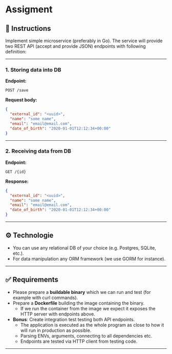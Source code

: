 # Assigment

## 📝 Instructions

Implement simple microservice (preferably in Go). The service will provide two REST API (accept and provide JSON) endpoints with following definition:

---

### 1. Storing data into DB

**Endpoint:**

```
POST /save
```

**Request body:**

```json
{
  "external_id": "<uuid>",
  "name": "some name",
  "email": "email@email.com",
  "date_of_birth": "2020-01-01T12:12:34+00:00"
}
```

---

### 2. Receiving data from DB

**Endpoint:**

```
GET /{id}
```

**Response:**

```json
{
  "external_id": "<uuid>",
  "name": "some name",
  "email": "email@email.com",
  "date_of_birth": "2020-01-01T12:12:34+00:00"
}
```

---

## ⚙️ Technologie

- You can use any relational DB of your choice (e.g. Postgres, SQLite, etc.).
- For data manipulation any ORM framework (we use GORM for instance).

---

## ✅ Requirements

- Please prepare a **buildable binary** which we can run and test (for example with curl commands).
- Prepare a **Dockerfile** building the image containing the binary.
  - If we run the container from the image we expect it exposes the HTTP server with endpoints above.
- **Bonus**: Create integration test testing both API endpoints.
  - The application is executed as the whole program as close to how it will run in production as possible.
  - Parsing ENVs, arguments, connecting to all dependencies etc.
  - Endpoints are tested via HTTP client from testing code.

---


